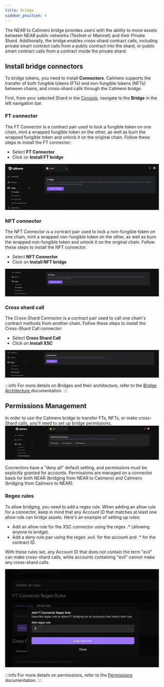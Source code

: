 ```yaml
---
title: Bridge
sidebar_position: 4
---
```


The NEAR to Calimero bridge provides users with the ability to move assets between NEAR public networks (Testnet or Mainnet) and their Private Shard. Additionally, the bridge enables cross-shard contract calls, including private smart contract calls from a public contract into the shard, or public smart contract calls from a contract inside the private shard.

## Install bridge connectors

To bridge tokens, you need to install **Connectors**. Calimero supports the transfer of both fungible tokens (FTs) and non-fungible tokens (NFTs) between chains, and cross-shard calls through the Calimero bridge.

First, from your selected Shard in the [Console](https://app.calimero.network/dashboard), navigate to the **Bridge** in the left navigation bar.


### FT connector

The FT Connector is a contract pair used to lock a fungible token on one chain, mint a wrapped fungible token on the other, as well as burn the wrapped fungible token and unlock it on the original chain. Follow these steps to install the FT connector:

- Select **FT Connector**
- Click on **Install FT bridge**

![](../../static/img/ft-connectors.png)

### NFT connector

The NFT Connector is a contract pair used to lock a non-fungible token on one chain, mint a wrapped non-fungible token on the other, as well as burn the wrapped non-fungible token and unlock it on the original chain. Follow these steps to install the NFT connector:

- Select **NFT Connector**
- Click on **Install NFT bridge**

![](../../static/img/nft-connectors.png)

### Cross shard call

The Cross-Shard Connector is a contract pair used to call one chain's contract methods from another chain. Follow these steps to install the Cross-Shard Call connector:

- Select **Cross Shard Call**
- Click on **Install XSC**

![](../../static/img/cross-shard.png)

:::info
For more details on Bridges and their architecture, refer to the [Bridge Architecture ](https://docs.calimero.network/bridge/architecture) documentation.
:::

## Permissions Management

In order to use the Calimero bridge to transfer FTs, NFTs, or make cross-Shard calls, you'll need to set up bridge permissions.
![](../../static/img/permissions.png)

Connectors have a "deny all" default setting, and permissions must be explicitly granted for accounts. Permissions are managed on a connector basis for both NEAR (bridging from NEAR to Calimero) and Calimero (bridging from Calimero to NEAR).

### Regex rules

To allow bridging, you need to add a regex rule. When adding an allow rule for a connector, keep in mind that any Account ID that matches at least one allow rule can bridge assets. Here's an example of setting up rules:

- Add an allow rule for the XSC connector using the regex .* (allowing anyone to bridge).
- Add a deny rule pair using the regex .*evil.* for the account and .* for the contract ID.

With these rules set, any Account ID that does not contain the term "evil" can make cross-shard calls, while accounts containing "evil" cannot make any cross-shard calls.

![](../../static/img/regex-rules.png)

:::info
For more details on permissions, refer to the [Permissions](/docs/bridge/bridging/2_permissions.mdx) documentation.
:::
